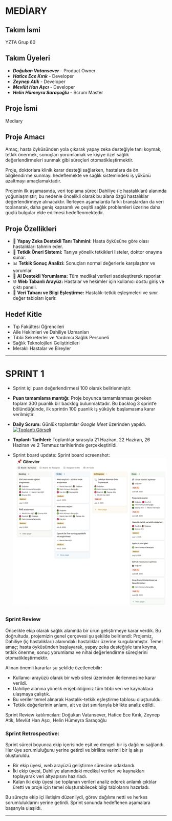 # MEDİARY

## Takım İsmi
YZTA Grup 60

## Takım Üyeleri
- ***Doğukan Vatansever*** - Product Owner
- ***Hatice Ece Kırık*** - Developer
- ***Zeynep Atik*** - Developer
- ***Mevlüt Han Aşcı*** - Developer
- ***Helin Hümeyra Saraçoğlu*** - Scrum Master

## Proje İsmi
Mediary


## Proje Amacı

Amaç; hasta öyküsünden yola çıkarak yapay zeka desteğiyle tanı koymak, tetkik önermek, sonuçları yorumlamak ve kişiye özel sağlık değerlendirmeleri sunmak gibi süreçleri otomatikleştirmektir.

Proje, doktorlara klinik karar desteği sağlarken, hastalara da ön bilgilendirme sunmayı hedeflemekte ve sağlık sistemindeki iş yükünü azaltmayı amaçlamaktadır.

Projenin ilk aşamasında, veri toplama süreci Dahiliye (iç hastalıkları) alanında yoğunlaşmıştır; bu nedenle öncelikli olarak bu alana özgü hastalıklar değerlendirmeye alınacaktır. İlerleyen aşamalarda farklı branşlardan da veri toplanarak, daha geniş kapsamlı ve çeşitli sağlık problemleri üzerine daha güçlü bulgular elde edilmesi hedeflenmektedir.


## Proje Özellikleri

- 🧠 **Yapay Zeka Destekli Tanı Tahmini:** Hasta öyküsüne göre olası hastalıkları tahmin eder.
- 🔬 **Tetkik Öneri Sistemi:** Tanıya yönelik tetkikleri listeler, doktor onayına sunar.
- 📊 **Tetkik Sonuç Analizi:** Sonuçları normal değerlerle karşılaştırır ve yorumlar.
- 💬 **AI Destekli Yorumlama:** Tüm medikal verileri sadeleştirerek raporlar.
- 🌐 **Web Tabanlı Arayüz:** Hastalar ve hekimler için kullanıcı dostu giriş ve çıktı paneli.
- 📁 **Veri Tabanı ve Bilgi Eşleştirme:** Hastalık–tetkik eşleşmeleri ve sınır değer tabloları içerir.


## Hedef Kitle

- Tıp Fakültesi Öğrencileri
- Aile Hekimleri ve Dahiliye Uzmanları
- Tıbbi Sekreterler ve Yardımcı Sağlık Personeli
- Sağlık Teknolojileri Geliştiricileri
- Meraklı Hastalar ve Bireyler

---
# **SPRINT 1**

* Sprint içi puan değerlendirmesi 100 olarak belirlenmiştir.
* **Puan tamamlama mantığı:**  Proje boyunca tamamlanması gereken toplam 300 puanlık bir backlog bulunmaktadır. Bu backlog 3 sprint’e bölündüğünde, ilk sprintin 100 puanlık iş yüküyle başlamasına karar verilmiştir.
* **Daily Scrum:** Günlük toplantılar *Google Meet* üzerinden yapıldı.  
[![Toplantı Görseli](https://raw.githubusercontent.com/dvaser/Mediary/main/assets/Toplant%C4%B1.png)](https://github.com/dvaser/Mediary/blob/main/assets/Toplant%C4%B1.png)

* **Toplantı Tarihleri:** Toplantılar sırasıyla 21 Haziran, 22 Haziran, 26 Haziran ve 2 Temmuz tarihlerinde gerçekleştirildi.
  
* Sprint board update: Sprint board screenshot:
![Product Backlog](https://raw.githubusercontent.com/dvaser/Mediary/main/assets/Backlog%20URL.png)



### Sprint Review

Öncelikle ekip olarak sağlık alanında bir ürün geliştirmeye karar verdik. Bu doğrultuda, projemizin genel çerçevesi şu şekilde belirlendi:
Projemiz, Dahiliye (iç hastalıkları) alanındaki hastalıklar üzerine kurgulanmıştır. Temel amaç; hasta öyküsünden başlayarak, yapay zeka desteğiyle tanı koyma, tetkik önerme, sonuç yorumlama ve nihai değerlendirme süreçlerini otomatikleştirmektir.

Alınan önemli kararlar şu şekilde özetlenebilir:

* Kullanıcı arayüzü olarak bir web sitesi üzerinden ilerlenmesine karar verildi.
* Dahiliye alanına yönelik erişebildiğimiz tüm tıbbi veri ve kaynaklara ulaşmaya çalıştık.
* Bu veriler temel alınarak Hastalık–tetkik eşleştirme tablosu oluşturuldu.
* Tetkik değerlerinin anlamı, alt ve üst sınırlarıyla birlikte analiz edildi.

Sprint Review katılımcıları: Doğukan Vatansever, Hatice Ece Kırık, Zeynep Atik, Mevlüt Han Aşcı, Helin Hümeyra Saraçoğlu



### Sprint Retrospective:

Sprint süreci boyunca ekip içerisinde eşit ve dengeli bir iş dağılımı sağlandı. Her üye sorumluluğunu yerine getirdi ve birlikte verimli bir iş akışı oluşturuldu.
* Bir ekip üyesi, web arayüzü geliştirme sürecine odaklandı.
* İki ekip üyesi, Dahiliye alanındaki medikal verileri ve kaynakları toplayarak veri altyapısını hazırladı.
* Kalan iki ekip üyesi ise toplanan verileri analiz ederek anlamlı çıktılar üretti ve proje için temel oluşturabilecek bilgi tablolarını hazırladı.

Bu süreçte ekip içi iletişim düzenliydi, görev dağılımı netti ve herkes sorumluluklarını yerine getirdi. Sprint sonunda hedeflenen aşamalara başarıyla ulaşıldı.

---

